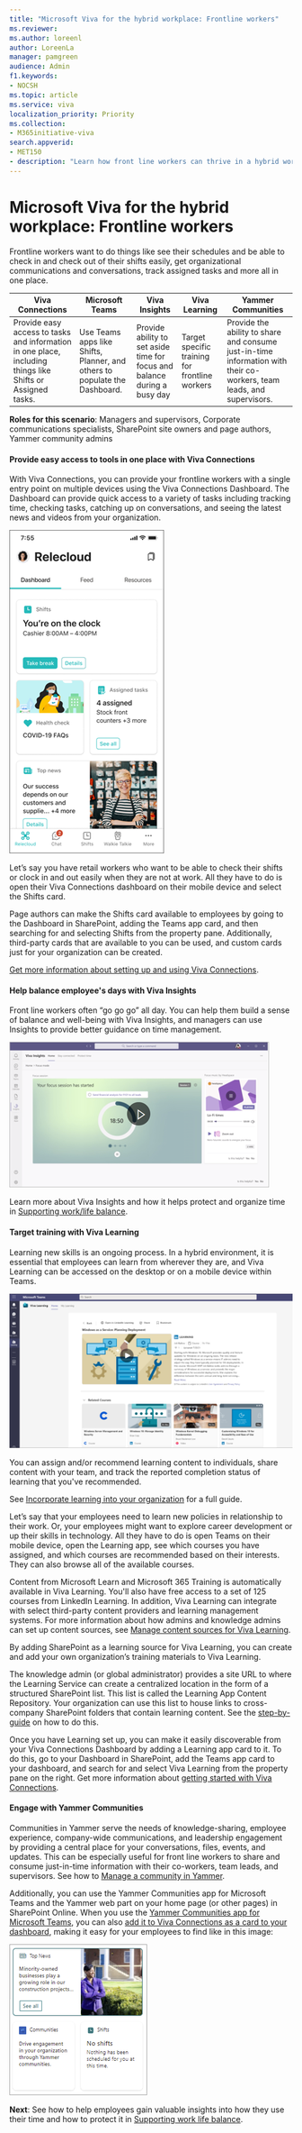 ```yaml
---
title: "Microsoft Viva for the hybrid workplace: Frontline workers"
ms.reviewer: 
ms.author: loreenl
author: LoreenLa
manager: pamgreen
audience: Admin
f1.keywords:
- NOCSH
ms.topic: article
ms.service: viva
localization_priority: Priority
ms.collection:  
- M365initiative-viva
search.appverid:
- MET150
- description: "Learn how front line workers can thrive in a hybrid workplace with Microsoft Viva."
---
```


# Microsoft Viva for the hybrid workplace: Frontline workers
Frontline workers want to do things like see their schedules and be able to check in and check out of their shifts easily, get organizational communications and conversations, track assigned tasks and more all in one place.

| Viva Connections | Microsoft Teams | Viva Insights | Viva Learning | Yammer Communities |
| ---|---|---|---|---|
 | Provide easy access to tasks and information in one place, including things like Shifts or Assigned tasks. | Use Teams apps like Shifts, Planner, and others to populate the Dashboard. | Provide ability to set aside time for focus and balance during a busy day | Target specific training for frontline workers | Provide the ability to share and consume just-in-time information with their co-workers, team leads, and supervisors.

**Roles for this scenario**:
Managers and supervisors, Corporate communications specialists, SharePoint site owners and page authors, Yammer community admins

#### Provide easy access to tools in one place with Viva Connections

With Viva Connections, you can provide your frontline workers with a single entry point on multiple devices using the Viva Connections Dashboard. The Dashboard can provide quick access to a variety of tasks including tracking time, checking tasks, catching up on conversations, and seeing the latest news and videos from your organization.

![Dashboard](../media/connections/dashboard-frontline.png) 

Let’s say you have retail workers who want to be able to check their shifts or clock in and out easily when they are not at work. All they have to do is open their Viva Connections dashboard on their mobile device and select the Shifts card.

Page authors can make the Shifts card available to employees by going to the Dashboard in SharePoint, adding the Teams app card, and then searching for and selecting Shifts from the property pane. Additionally, third-party cards that are available to you can be used, and custom cards just for your organization can be created.

[Get more information about setting up and using Viva Connections](/Viva/connections/guide-to-setting-up-viva-connections).

#### Help balance employee's days with Viva Insights
Front line workers often “go go go” all day. You can help them build a sense of balance and well-being with Viva Insights, and managers can use Insights to provide better guidance on time management.

![Viva Insights](../media/insights.png)

Learn more about Viva Insights and how it helps protect and organize time in [Supporting work/life balance](/Viva/solutions/viva-work-life-balance).

#### Target training with Viva Learning
Learning new skills is an ongoing process. In a hybrid environment, it is essential that employees can learn from wherever they are, and Viva Learning can be accessed on the desktop or on a mobile device within Teams.

![Learning](../media/learning.png)

You can assign and/or recommend learning content to individuals, share content with your team, and track the reported completion status of learning that you've recommended.

See [Incorporate learning into your organization](/viva/solutions/incorporate-learning) for a full guide.

Let’s say that your employees need to learn new policies in relationship to their work. Or, your employees might want to explore career development or up their skills in technology. All they have to do is open Teams on their mobile device, open the Learning app, see which courses you have assigned, and which courses are recommended based on their interests. They can also browse all of the available courses.

Content from Microsoft Learn and Microsoft 365 Training is automatically available in Viva Learning. You'll also have free access to a set of 125 courses from LinkedIn Learning. In addition, Viva Learning can integrate with select third-party content providers and learning management systems. For more information about how admins and knowledge admins can set up content sources, see [Manage content sources for Viva Learning](/viva/learning/content-sources-365-admin-center).

By adding SharePoint as a learning source for Viva Learning, you can create and add your own organization’s training materials to Viva Learning. 

The knowledge admin (or global administrator) provides a site URL to where the Learning Service can create a centralized location in the form of a structured SharePoint list. This list is called the Learning App Content Repository. Your organization can use this list to house links to cross-company SharePoint folders that contain learning content. See the [step-by-guide](/viva/learning/configure-sharepoint-content-source) on how to do this.

Once you have Learning set up, you can make it easily discoverable from your Viva Connections Dashboard by adding a Learning app card to it. To do this, go to your Dashboard in SharePoint, add the Teams app card to your dashboard, and search for and select Viva Learning from the property pane on the right. Get more information about [getting started with Viva Connections](/Viva/connections/guide-to-setting-up-viva-connections).

#### Engage with Yammer Communities
Communities in Yammer serve the needs of knowledge-sharing, employee experience, company-wide communications, and leadership engagement by providing a central place for your conversations, files, events, and updates. This can be especially useful for front line workers to share and consume just-in-time information with their co-workers, team leads, and supervisors. See how to [Manage a community in Yammer](https://support.microsoft.com/office/manage-yammer-community-members-75253554-d0f3-4148-b835-e6a9a8a0c294).

Additionally, you can use the Yammer Communities app for Microsoft Teams and the Yammer web part on your home page (or other pages) in SharePoint Online.
When you use the [Yammer Communities app for Microsoft Teams](https://support.microsoft.com/office/use-the-yammer-communities-app-for-microsoft-teams-930c86f1-e1e2-4e45-a66a-ce8faca71a21), you can also [add it to Viva Connections as a card to your dashboard](/viva/connections/create-dashboard), making it easy for your employees to find like in this image:

![Yammer communities card](../media/yammer-communities-card.png)


**Next**: See how to help employees gain valuable insights into how they use their time and how to protect it in [Supporting work life balance](/Viva/solutions/viva-work-life-balance).